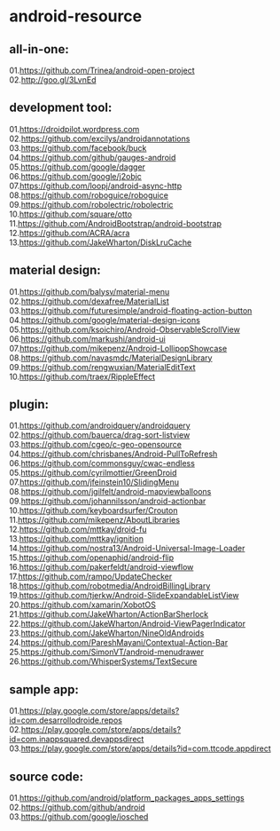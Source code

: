 android-resource
================

all-in-one:
-------------
01.https://github.com/Trinea/android-open-project  
02.http://goo.gl/3LvnEd  

development tool:
-------------
01.https://droidpilot.wordpress.com  
02.https://github.com/excilys/androidannotations  
03.https://github.com/facebook/buck  
04.https://github.com/github/gauges-android  
05.https://github.com/google/dagger  
06.https://github.com/google/j2objc  
07.https://github.com/loopj/android-async-http  
08.https://github.com/roboguice/roboguice  
09.https://github.com/robolectric/robolectric  
10.https://github.com/square/otto  
11.https://github.com/AndroidBootstrap/android-bootstrap  
12.https://github.com/ACRA/acra  
13.https://github.com/JakeWharton/DiskLruCache  

material design:
-------------
01.https://github.com/balysv/material-menu   
02.https://github.com/dexafree/MaterialList  
03.https://github.com/futuresimple/android-floating-action-button  
04.https://github.com/google/material-design-icons  
05.https://github.com/ksoichiro/Android-ObservableScrollView  
06.https://github.com/markushi/android-ui  
07.https://github.com/mikepenz/Android-LollipopShowcase  
08.https://github.com/navasmdc/MaterialDesignLibrary  
09.https://github.com/rengwuxian/MaterialEditText  
10.https://github.com/traex/RippleEffect  

plugin:
-------------
01.https://github.com/androidquery/androidquery  
02.https://github.com/bauerca/drag-sort-listview  
03.https://github.com/cgeo/c-geo-opensource  
04.https://github.com/chrisbanes/Android-PullToRefresh  
06.https://github.com/commonsguy/cwac-endless  
05.https://github.com/cyrilmottier/GreenDroid  
07.https://github.com/jfeinstein10/SlidingMenu  
08.https://github.com/jgilfelt/android-mapviewballoons  
09.https://github.com/johannilsson/android-actionbar  
10.https://github.com/keyboardsurfer/Crouton  
11.https://github.com/mikepenz/AboutLibraries  
12.https://github.com/mttkay/droid-fu  
13.https://github.com/mttkay/ignition  
14.https://github.com/nostra13/Android-Universal-Image-Loader  
15.https://github.com/openaphid/android-flip  
16.https://github.com/pakerfeldt/android-viewflow  
17.https://github.com/rampo/UpdateChecker  
18.https://github.com/robotmedia/AndroidBillingLibrary  
19.https://github.com/tjerkw/Android-SlideExpandableListView  
20.https://github.com/xamarin/XobotOS  
21.https://github.com/JakeWharton/ActionBarSherlock  
22.https://github.com/JakeWharton/Android-ViewPagerIndicator  
23.https://github.com/JakeWharton/NineOldAndroids  
24.https://github.com/PareshMayani/Contextual-Action-Bar  
25.https://github.com/SimonVT/android-menudrawer  
26.https://github.com/WhisperSystems/TextSecure  

sample app:
-------------
01.https://play.google.com/store/apps/details?id=com.desarrollodroide.repos   02.https://play.google.com/store/apps/details?id=com.inappsquared.devappsdirect  
03.https://play.google.com/store/apps/details?id=com.ttcode.appdirect  

source code:
-------------
01.https://github.com/android/platform_packages_apps_settings  
02.https://github.com/github/android  
03.https://github.com/google/iosched  

